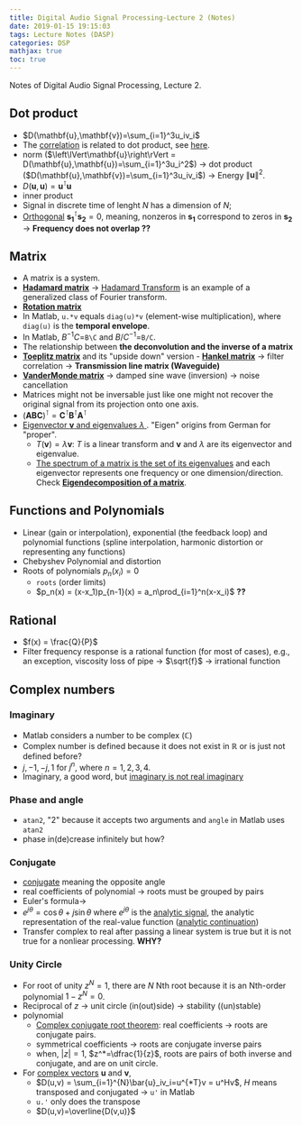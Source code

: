 ```yaml
---
title: Digital Audio Signal Processing-Lecture 2 (Notes)
date: 2019-01-15 19:15:03
tags: Lecture Notes (DASP)
categories: DSP
mathjax: true
toc: true
---
```

Notes of Digital Audio Signal Processing, Lecture 2.
<!--more-->

## Dot product
- $D(\mathbf{u},\mathbf{v})=\sum_{i=1}^3u_iv_i$
- The [correlation](https://en.wikipedia.org/wiki/Correlation_and_dependence#Definition) is related to dot product, see [here](https://qr.ae/TUnqvl).
- norm ($\left\lVert\mathbf{u}\right\rVert = D(\mathbf{u},\mathbf{u})=\sum_{i=1}^3u_i^2$) $\rightarrow$ dot product ($D(\mathbf{u},\mathbf{v})=\sum_{i=1}^3u_iv_i$) $\rightarrow$ Energy $\left\lVert\mathbf{u}\right\rVert ^2$.
- $D(\mathbf{u},\mathbf{u}) = \mathbf{u}^\intercal \mathbf{u}$
- inner product
- Signal in discrete time of lenght $N$ has a dimension of $N$;
- [Orthogonal](https://en.wikipedia.org/wiki/Orthogonality) $\mathbf{s_1}^\intercal \mathbf{s_2} = 0$, meaning, nonzeros in $\mathbf{s_1}$ correspond to zeros in $\mathbf{s_2}$ $\rightarrow$ **Frequency does not overlap ??**

## Matrix
- A matrix is a system.
- [**Hadamard matrix**](https://en.wikipedia.org/wiki/Hadamard_matrix) $\rightarrow$ [Hadamard Transform](https://en.wikipedia.org/wiki/Hadamard_transform) is an example of a generalized class of Fourier transform. 
- [**Rotation matrix**](https://en.wikipedia.org/wiki/Rotation_matrix)
- In Matlab, `u.*v` equals `diag(u)*v` (element-wise multiplication), where `diag(u)` is the **temporal envelope**.
- In Matlab, $B^{-1}C=$`B\C` and $B/C^{-1}=$`B/C`.
- The relationship between **the deconvolution and the inverse of a matrix**
- [**Toeplitz matrix**](https://en.wikipedia.org/wiki/Toeplitz_matrix) and its "upside down" version - [**Hankel matrix**](https://en.wikipedia.org/wiki/Hankel_matrix) $\rightarrow$ filter correlation $\rightarrow$ **Transmission line matrix (Waveguide)**
- [**VanderMonde matrix**](https://en.wikipedia.org/wiki/Vandermonde_matrix) $\rightarrow$ damped sine wave (inversion) $\rightarrow$ noise cancellation
- Matrices might not be inversable just like one might not recover the original signal from its projection onto one axis.
- $(\mathbf{ABC})^\intercal = \mathbf{C}^\intercal\mathbf{B}^\intercal\mathbf{A}^\intercal$
- [Eigenvector $\mathbf{v}$ and eigenvalues $\lambda$ ](https://en.wikipedia.org/wiki/Eigenvalues_and_eigenvectors). "Eigen" origins from German for "proper".
  - $T(\mathbf{v})=\lambda\mathbf{v}$: $T$ is a linear transform and $\mathbf{v}$ and $\lambda$ are its eigenvector and eigenvalue.
  - [The spectrum of a matrix is the set of its eigenvalues](https://en.wikipedia.org/wiki/Spectrum_of_a_matrix) and each eigenvector represents one frequency or one dimension/direction. Check [**Eigendecomposition of a matrix**](https://en.wikipedia.org/wiki/Eigendecomposition_of_a_matrix).



## Functions and Polynomials
- Linear (gain or interpolation), exponential (the feedback loop) and polynomial functions (spline interpolation, harmonic distortion or representing any functions)
- Chebyshev Polynomial and distortion
- Roots of polynomials $p_n(x_i) = 0$
  - `roots` (order limits)
  - $p_n(x) = (x-x_1)p_{n-1}(x) = a_n\prod_{i=1}^n(x-x_i)$ **??**

## Rational
- $f(x) = \frac{Q}{P}$ 
- Filter frequency response is a rational function (for most of cases), e.g., an exception, viscosity loss of pipe $\rightarrow$ $\sqrt{f}$ $\rightarrow$ irrational function

## Complex numbers

### Imaginary
- Matlab considers a number to be complex ($\mathbb{C}$)  
- Complex number is defined because it does not exist in $\mathbb{R}$ or is just not defined before?
- $j, -1, -j, 1$ for $j^n$, where $n=1,2,3,4$.
- Imaginary, a good word, but [imaginary is not real imaginary](https://www.math.toronto.edu/mathnet/answers/imaginary.html)

### Phase and angle
- `atan2`, "2" because it accepts two arguments and `angle` in Matlab uses `atan2`
- phase in(de)crease infinitely but how?

### Conjugate
- [conjugate](http://www.oed.com/view/Entry/39266?rskey=5nAP9w&result=1&isAdvanced=false#eid) meaning the opposite angle
- real coefficients of polynomial $\rightarrow$ roots must be grouped by pairs
- Euler's formula$\rightarrow$
- $e^{j\theta} = \cos\theta+j\sin\theta$ where $e^{j\theta}$ is the [analytic signal](https://en.wikipedia.org/wiki/Analytic_signal), the analytic representation of the real-value function ([analytic continuation](https://en.wikipedia.org/wiki/Analytic_continuation))
- Transfer complex to real after passing a linear system is true but it is not true for a nonliear processing. **WHY?**

### Unity Circle

- For root of unity $z^N=1$, there are $N$ Nth root because it is an Nth-order polynomial $1-z^N=0$.
- Reciprocal of $z$ $\rightarrow$ unit circle (in(out)side) $\rightarrow$ stability ((un)stable)
- polynomial
  - [Complex conjugate root theorem](https://en.wikipedia.org/wiki/Complex_conjugate_root_theorem): real coefficients $\rightarrow$ roots are conjugate pairs.
  - symmetrical coefficients $\rightarrow$ roots are conjugate inverse pairs
  - when, $|z|=1$, $z^*=\dfrac{1}{z}$, roots are pairs of both inverse and conjugate, and are on unit circle.
- For [complex vectors](https://en.wikipedia.org/wiki/Dot_product#Complex_vectors) $\mathbf{u}$ and $\mathbf{v}$,
  - $D(u,v) = \sum_{i=1}^{N}\bar{u}_iv_i=u^{*T}v = u^Hv$, $H$ means transposed and conjugated $\rightarrow$ ```u'``` in Matlab
  - `u.'` only does the transpose
  - $D(u,v)=\overline{D(v,u)}$
  

